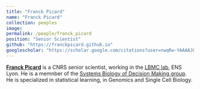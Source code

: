 ```yaml
---
title: "Franck Picard"
name: "Franck Picard"
collection: peoples
image: 
permalink: /people/franck_picard
position: "Senior Scientist"
github: "https://franckpicard.github.io"
googlescholar: "https://scholar.google.com/citations?user=nwqRw-YAAAAJ&hl=fr"
---
```


**[Franck Picard](https://franckpicard.github.io)** is a CNRS senior scientist, working in the [LBMC lab](https://www.ens-lyon.fr/LBMC), ENS Lyon. He is a memnber of the [Systems Biology of Decision Making group](https://www.ens-lyon.fr/LBMC/equipes/systems-biology-of-decision-making). He is specialized in statistical learning, in Genomics and Single Cell Biology.
